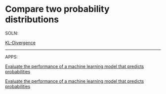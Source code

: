 # Compare two probability distributions

SOLN:

[KL-Divergence](https://www.notion.so/KL-Divergence-9bf5bf2964aa41048441f8104cf5c2de?pvs=21) 

---

APPS:

[Evaluate the performance of a machine learning model that predicts probabilities](../Neural%20Networks%20bd4d93fa2afb487fa02f2f2e877659ad/Evaluate%20the%20performance%20of%20a%20machine%20learning%20mod%20d1f088d2b2a8498f84524b8b97562452.md)

[Evaluate the performance of a machine learning model that predicts probabilities](../Neural%20Networks%20bd4d93fa2afb487fa02f2f2e877659ad/Evaluate%20the%20performance%20of%20a%20machine%20learning%20mod%20d1f088d2b2a8498f84524b8b97562452.md)